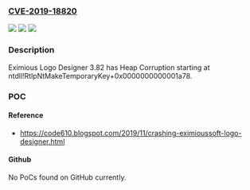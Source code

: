 ### [CVE-2019-18820](https://cve.mitre.org/cgi-bin/cvename.cgi?name=CVE-2019-18820)
![](https://img.shields.io/static/v1?label=Product&message=n%2Fa&color=blue)
![](https://img.shields.io/static/v1?label=Version&message=n%2Fa&color=blue)
![](https://img.shields.io/static/v1?label=Vulnerability&message=n%2Fa&color=brighgreen)

### Description

Eximious Logo Designer 3.82 has Heap Corruption starting at ntdll!RtlpNtMakeTemporaryKey+0x0000000000001a78.

### POC

#### Reference
- https://code610.blogspot.com/2019/11/crashing-eximioussoft-logo-designer.html

#### Github
No PoCs found on GitHub currently.

